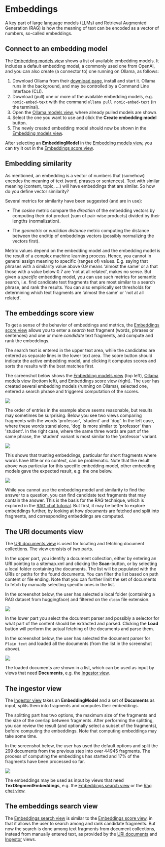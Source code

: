 # Embeddings

A key part of large language models (LLMs) and Retrieval Augmented Generation (RAG) is how the meaning of text can be encoded as a vector of numbers, so-called embeddings.

## Connect to an embedding model

The [Embedding models view](no.kantega.llm.fx.EmbeddingModelsView:/views/no.kantega.llm.fx.EmbeddingModelsView.md) shows a list of available embedding models. It includes a default embedding model, a commonly used one from OpenAI, and you can also create (a connector to) one running on Ollama, as follows:

1. Download Ollama from their [download page](https://ollama.com/download), install and start it. Ollama runs in the background, and may be controlled by a Command Line Interface (CLI).
2. Download (pull) one or more of the available embedding models, e.g. `nomic-embed-text` with the command `ollama pull nomic-embed-text` (in the terminal).
3. Open the [Ollama models view](no.kantega.llm.fx.OllamaModelsView:/views/no.kantega.llm.fx.OllamaModelsView.md), where already pulled models are shown.
4. Select the one you want to use and click the **Create embedding model** button.
5. The newly created embedding model should now be shown in the [Embedding models view](no.kantega.llm.fx.EmbeddingModelsView:/views/no.kantega.llm.fx.EmbeddingModelsView.md).

After selecting an **EmbeddingModel** in the [Embedding models view](no.kantega.llm.fx.EmbeddingModelsView:/views/no.kantega.llm.fx.EmbeddingModelsView.md), you can try it out in the [Embeddings score view](no.kantega.llm.fx.EmbeddingsScoreView:/views/no.kantega.llm.fx.EmbeddingsScoreView.md).

## Embedding similarity

As mentioned, an embedding is a vector of numbers that (somehow) encodes the meaning of text (word, phrases or sentences). Text with similar meaning (content, topic, ...) will have embeddings that are similar. So how do you define vector similarity?

Several metrics for similarity have been suggested (and are in use):

* The *cosine* metric compare the *direction* of the embedding vectors by computing their dot product (sum of pair-wise products) divided by their lengths (normalization).

* The *geometric* or *euclidian distance* metric computing the distance between the end/tip of embeddings vectors (possibly normalizing the vectors first).

Metric values depend on the embedding model and the embedding model is the result of a complex machine learning process. Hence, you cannot in general assign meaning to specific (ranges of) values. E.g. saying that phrases with a similarity value above 0.9 means 'almost the same' or a that those with a value below 0.7 are 'not at all related', makes no sense. But given a *specific* embedding model, you can use such metrics for semantic search, i.e. find candidate text fragments that are most similar to a search phrase, and rank the results. You can also empirically set thresholds for determining which text fragments are 'almost the same' or 'not at all related'.

## The embeddings score view

To get a sense of the behavior of embeddings and metrics, the [Embeddings score view](no.kantega.llm.fx.EmbeddingsScoreView:/views/no.kantega.llm.fx.EmbeddingsScoreView.md) allows you to enter a *search* text fragment (words, phrases or sentences) and one or more *candidate* text fragments, and compute and rank the embeddings.

The search text is entered in the upper text area, while the candidates are entered as separate lines in the lower text area. The score button should indicate the active embedding model, and clicking it computes scores and sorts the results with the best matches first.

The screenshot below shows the [Embedding models view](no.kantega.llm.fx.EmbeddingModelsView:/views/no.kantega.llm.fx.EmbeddingModelsView.md) (top left), [Ollama models view](no.kantega.llm.fx.OllamaModelsView:/views/no.kantega.llm.fx.OllamaModelsView.md) (bottom left), and [Embeddings score view](no.kantega.llm.fx.EmbeddingsScoreView:/views/no.kantega.llm.fx.EmbeddingsScoreView.md) (right). The user has created several embedding models (running on Ollama), selected one, entered a search phrase and triggered computation of the scores.

![](embeddings-score-view.png)

The order of entries in the example above seems reasonable, but results may sometimes be surprising. Below you see two views comparing fragments with the words 'professor', 'student' and 'dog'. In the left case, where these words stand alone, 'dog' is more similar to 'professor' than 'student'. In the right case, where the same three words are part of the same phrase, the 'student' variant is most similar to the 'professor' variant.

![](embeddings-score-views-mxbai.png)

This shows that trusting embeddings, particular for short fragments where words have little or no context, can be problematic. Note that the result above was particular for this specific embedding model, other embedding models gave the expected result, e.g. the one below.

![](embeddings-score-views-nomic.png)

While you cannot use the embedding model and similarity to find the answer to a question, you can find candidate text fragments that may contain the answer. This is the basis for the RAG technique, which is explored in the [RAG chat tutorial](rag-chat.md). But first, it may be better to explore embeddings further, by looking at how *documents* are fetched and split into fragments, and corresponding embeddings are computed.

## The URI documents view

The [URI documents view](no.kantega.llm.fx.UriDocumentsView:/views/no.kantega.llm.fx.UriDocumentsView) is used for locating and fetching document collections. The view consists of two parts.

In the upper part, you identify a document collection, either by entering an URI pointing to a sitemap.xml and clicking the **Scan**-button, or by selecting a local folder containing the documents. The list will be populated with the URIs or paths for the found documents. You can filter the list based on path content or file ending. Note that you can further limit the set of documents to fetch by manually selecting specific ones in the list.

In the screenshot below, the user has selected a local folder (containing a RAG dataset from huggingface) and filtered on the `clean` file extension.

![](uri-documents-view-upper-part.png)

In the lower part you select the document parser and possibly a selector for what part of the content should be extracted and parsed. Clicking the **Load** button will perform the actual fetching of the documents and parse them.

In the screenshot below, the user has selected the document parser for `Plain text` and loaded all the documents (from the list in the screenshot above).

![](uri-documents-view-lower-part.png)

The loaded documents are shown in a list, which can be used as input by views that need **Documents**, e.g. the [Ingestor view](no.kantega.llm.fx.IngestorView:/views/no.kantega.llm.fx.IngestorView).

## The ingestor view

The [Ingestor view](no.kantega.llm.fx.IngestorView:/views/no.kantega.llm.fx.IngestorView) takes an **EmbeddingModel** and a set of **Documents** as input, splits them into fragments and computes their embeddings.

The splitting part has two options, the maximum size of the fragments and the size of the overlap between fragments. After performing the splitting, you can review the result (and optionally select a subset of the fragments), befoire computing the embeddings. Note that computing embeddings may take some time.

In the screenshot below, the user has used the default options and split the 299 documents from the previous step into over 44945 fragments. The process of computing the embeddings has started and 17% of the fragments have been processed so far.

![](ingestor-view.png)

The embeddings may be used as input by views that need **TextSegmentEmbeddings**, e.g. the [Embeddings search view](no.kantega.llm.fx.EmbeddingsSearchView:/views/no.kantega.llm.fx.EmbeddingsSearchView.md) or the [Rag chat view](no.kantega.llm.fx.RagChatView:/views/no.kantega.llm.fx.RagChatView.md).

## The embeddings search view

The [Embeddings search view](no.kantega.llm.fx.EmbeddingsSearchView:/views/no.kantega.llm.fx.EmbeddingsSearchView.md) is similar to the [Embeddings score view](no.kantega.llm.fx.EmbeddingsScoreView:/views/no.kantega.llm.fx.EmbeddingsScoreView.md), in that it allows the user to search among and rank candidate fragments. But now the search is done among text fragments from document collections, instead from manually entered text, as provided by the [URI documents](no.kantega.llm.fx.UriDocumentsView:/views/no.kantega.llm.fx.UriDocumentsView) and [Ingestor](no.kantega.llm.fx.IngestorView:/views/no.kantega.llm.fx.IngestorView) views.
